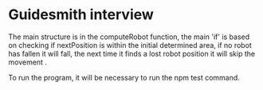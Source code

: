 # Guidesmith interview

The main structure is in the computeRobot function, the main 'if' is based on checking if nextPosition is within the initial determined area, if no robot has fallen it will fall, the next time it finds a lost robot position it will skip the movement .

To run the program, it will be necessary to run the npm test command.